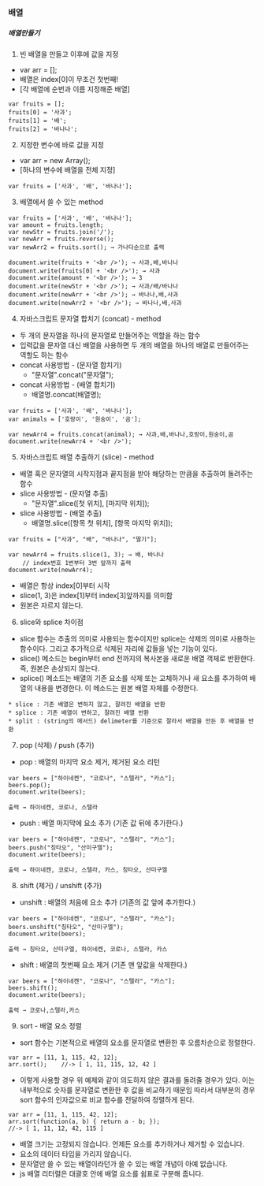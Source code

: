### 배열

##### 배열만들기

1. 빈 배열을 만들고 이후에 값을 지정
- var arr = [];
- 배열은 index[0]이 무조건 첫번째!
- [각 배열에 순번과 이름 지정해준 배열]
```
var fruits = [];
fruits[0] = '사과';
fruits[1] = '배';
fruits[2] = '바나나';
```


2. 지정한 변수에 바로 값을 지정
- var arr = new Array();
- [하나의 변수에 배열을 전체 지정]
```
var fruits = ['사과', '배', '바나나'];
```

3. 배열에서 쓸 수 있는 method
```
var fruits = ['사과', '배', '바나나'];
var amount = fruits.length;
var newStr = fruits.join('/');
var newArr = fruits.reverse();
var newArr2 = fruits.sort(); → 가나다순으로 출력

document.write(fruits + '<br />'); → 사과,배,바나나
document.write(fruits[0] + '<br />'); → 사과
document.write(amount + '<br />'); → 3
document.write(newStr + '<br />'); → 사과/배/바나나
document.write(newArr + '<br />'); → 바나나,배,사과
document.write(newArr2 + '<br />'); → 바나나,배,사과
```

4. 자바스크립트 문자열 합치기 (concat) - method
- 두 개의 문자열을 하나의 문자열로 만들어주는 역할을 하는 함수
- 입력값을 문자열 대신 배열을 사용하면 두 개의 배열을 하나의 배열로 만들어주는 역할도 하는 함수
- concat 사용방법 - (문자열 합치기)
  - "문자열".concat("문자열");
- concat 사용방법 - (배열 합치기)
  -  배열명.concat(배열명);
```
var fruits = ['사과', '배', '바나나'];
var animals = ['호랑이', '원숭이', '곰'];

var newArr4 = fruits.concat(animal); → 사과,배,바나나,호랑이,원숭이,곰
document.write(newArr4 + '<br />');
```

5. 자바스크립트 배열 추출하기 (slice) - method
- 배열 혹은 문자열의 시작지점과 끝지점을 받아 해당하는 만큼을 추출하여 돌려주는 함수
- slice 사용방법 - (문자열 추출)
  - "문자열".slice([첫 위치], [마지막 위치]);
- slice 사용방법 - (배열 추출)
  -  배열명.slice([항목 첫 위치], [항목 마지막 위치]);
```
var fruits = ["사과", "배", "바나나", "딸기"];

var newArr4 = fruits.slice(1, 3); → 배, 바나나
    // index번호 1번부터 3번 앞까지 출력
document.write(newArr4);
```
- 배열은 항상 index[0]부터 시작
- slice(1, 3)은 index[1]부터 index[3]앞까지를 의미함
- 원본은 자르지 않는다.

6. slice와 splice 차이점
- slice 함수는 추출의 의미로 사용되는 함수이지만 splice는 삭제의 의미로 사용하는 함수이다. 그리고 추가적으로 삭제된 자리에 값들을 넣는 기능이 있다.
- slice() 메소드는 begin부터 end 전까지의 복사본을 새로운 배열 객체로 반환한다. 즉, 원본은 손상되지 않는다.
- splice() 메소드는 배열의 기존 요소를 삭제 또는 교체하거나 새 요소를 추가하여 배열의 내용을 변경한다. 이 메소드는 원본 배열 자체를 수정한다.

```
* slice : 기존 배열은 변하지 않고, 잘려진 배열을 반환
* splice : 기존 배열이 변하고, 잘려진 배열 반환
* split : (string의 메서드) delimeter를 기준으로 잘라서 배열을 만든 후 배열을 반환
```

7. pop (삭제) / push (추가)
- pop : 배열의 마지막 요소 제거, 제거된 요소 리턴
```
var beers = ["하이네켄", "코로나", "스텔라", "카스"];
beers.pop();
document.write(beers);

출력 → 하이네켄, 코로나, 스텔라
```

- push :  배열 마지막에 요소 추가 (기존 값 뒤에 추가한다.)
```
var beers = ["하이네켄", "코로나", "스텔라", "카스"];
beers.push("칭타오", "산미구엘");
document.write(beers);

출력 → 하이네켄, 코로나, 스텔라, 카스, 칭타오, 산미구엘
```

8. shift (제거) / unshift (추가)
- unshift : 배열의 처음에 요소 추가 (기존의 값 앞에 추가한다.)
```
var beers = ["하이네켄", "코로나", "스텔라", "카스"];
beers.unshift("칭타오", "산미구엘");
document.write(beers);

출력 → 칭타오, 산미구엘, 하이네켄, 코로나, 스텔라, 카스
```

- shift : 배열의 첫번째 요소 제거 (기존 맨 앞값을 삭제한다.)
```
var beers = ["하이네켄", "코로나", "스텔라", "카스"];
beers.shift();
document.write(beers);

출력 → 코로나,스텔라,카스
```

9. sort - 배열 요소 정렬
- sort 함수는 기본적으로 배열의 요소를 문자열로 변환한 후 오름차순으로 정렬한다.
```
var arr = [11, 1, 115, 42, 12];
arr.sort();    //-> [ 1, 11, 115, 12, 42 ]
```
- 이렇게 사용할 경우 위 예제와 같이 의도하지 않은 결과를 돌려줄 경우가 있다. 이는 내부적으로 숫자를 문자열로 변환한 후 값을 비교하기 때문임 따라서 대부분의 경우 sort 함수의 인자값으로 비교 함수를 전달하여 정렬하게 된다.

```
var arr = [11, 1, 115, 42, 12];
arr.sort(function(a, b) { return a - b; });
//-> [ 1, 11, 12, 42, 115 ]
```

- 배열 크기는 고정되지 않습니다. 언제든 요소를 추가하거나 제거할 수 있습니다.
- 요소의 데이터 타입을 가리지 않습니다.
- 문자열만 쓸 수 있는 배열이라던가 쓸 수 있는 배열 개념이 아예 없습니다.
- js 배열 리터럴은 대괄호 안에 배열 요소를 쉼표로 구분해 줍니다.
```

```